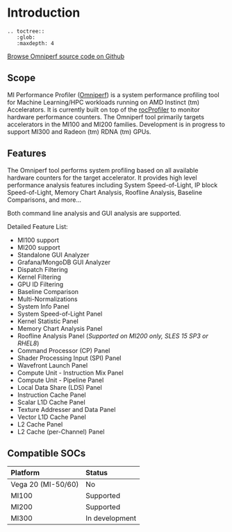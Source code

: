 # Introduction

```eval_rst
.. toctree::
   :glob:
   :maxdepth: 4
```

[Browse Omniperf source code on Github](https://github.com/AMDResearch/omniperf)

## Scope

MI Performance Profiler ([Omniperf](https://github.com/AMDResearch/omniperf)) is a system performance profiling tool for Machine Learning/HPC workloads running on AMD Instinct (tm) Accelerators. It is currently built on top of the [rocProfiler](https://rocm.docs.amd.com/projects/rocprofiler/en/latest/rocprof.html) to monitor hardware performance counters. The Omniperf tool primarily targets accelerators in the MI100 and MI200 families. Development is in progress to support MI300 and Radeon (tm) RDNA (tm) GPUs.

## Features

The Omniperf tool performs system profiling based on all available hardware counters for the target accelerator. It provides high level performance analysis features including System Speed-of-Light, IP block Speed-of-Light, Memory Chart Analysis, Roofline Analysis, Baseline Comparisons, and more...
  
Both command line analysis and GUI analysis are supported. 

Detailed Feature List:
- MI100 support
- MI200 support
- Standalone GUI Analyzer
- Grafana/MongoDB GUI Analyzer
- Dispatch Filtering
- Kernel Filtering
- GPU ID Filtering
- Baseline Comparison
- Multi-Normalizations
- System Info Panel
- System Speed-of-Light Panel
- Kernel Statistic Panel
- Memory Chart Analysis Panel
- Roofline Analysis Panel (*Supported on MI200 only, SLES 15 SP3 or RHEL8*)
- Command Processor (CP) Panel
- Shader Processing Input (SPI) Panel
- Wavefront Launch Panel
- Compute Unit - Instruction Mix Panel
- Compute Unit - Pipeline Panel
- Local Data Share (LDS) Panel
- Instruction Cache Panel
- Scalar L1D Cache Panel
- Texture Addresser and Data Panel
- Vector L1D Cache Panel
- L2 Cache Panel
- L2 Cache (per-Channel) Panel

## Compatible SOCs

| Platform | Status         |
| :------- | :------------- |
| Vega 20 (MI-50/60)  | No  |
| MI100    | Supported      |
| MI200    | Supported      |
| MI300    | In development |


